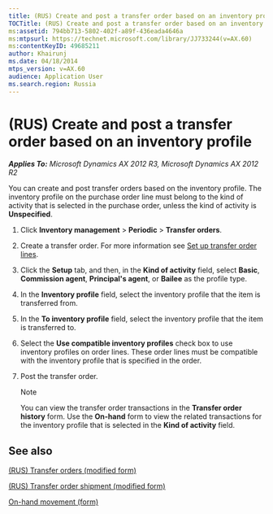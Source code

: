 ```yaml
---
title: (RUS) Create and post a transfer order based on an inventory profile
TOCTitle: (RUS) Create and post a transfer order based on an inventory profile
ms:assetid: 794bb713-5802-402f-a89f-436eada4646a
ms:mtpsurl: https://technet.microsoft.com/library/JJ733244(v=AX.60)
ms:contentKeyID: 49685211
author: Khairunj
ms.date: 04/18/2014
mtps_version: v=AX.60
audience: Application User
ms.search.region: Russia
---
```


# (RUS) Create and post a transfer order based on an inventory profile 


_**Applies To:** Microsoft Dynamics AX 2012 R3, Microsoft Dynamics AX 2012 R2_

You can create and post transfer orders based on the inventory profile. The inventory profile on the purchase order line must belong to the kind of activity that is selected in the purchase order, unless the kind of activity is **Unspecified**.

1.  Click **Inventory management** \> **Periodic** \> **Transfer orders**.

2.  Create a transfer order. For more information see [Set up transfer order lines](set-up-transfer-order-lines.md).

3.  Click the **Setup** tab, and then, in the **Kind of activity** field, select **Basic**, **Commission agent**, **Principal's agent**, or **Bailee** as the profile type.

4.  In the **Inventory profile** field, select the inventory profile that the item is transferred from.

5.  In the **To inventory profile** field, select the inventory profile that the item is transferred to.

6.  Select the **Use compatible inventory profiles** check box to use inventory profiles on order lines. These order lines must be compatible with the inventory profile that is specified in the order.

7.  Post the transfer order.
    

    > [!NOTE]
    > <P>You can view the transfer order transactions in the <STRONG>Transfer order history</STRONG> form. Use the <STRONG>On-hand</STRONG> form to view the related transactions for the inventory profile that is selected in the <STRONG>Kind of activity</STRONG> field.</P>



## See also

[(RUS) Transfer orders (modified form)](https://technet.microsoft.com/library/jj733409\(v=ax.60\))

[(RUS) Transfer order shipment (modified form)](https://technet.microsoft.com/library/jj733191\(v=ax.60\))

[On-hand movement (form)](https://technet.microsoft.com/library/aa574933\(v=ax.60\))

  


